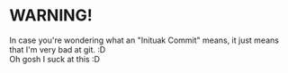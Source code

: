 # WARNING!
In case you're wondering what an "Inituak Commit" means, it just means that I'm very bad at git. :D  
Oh gosh I suck at this :D